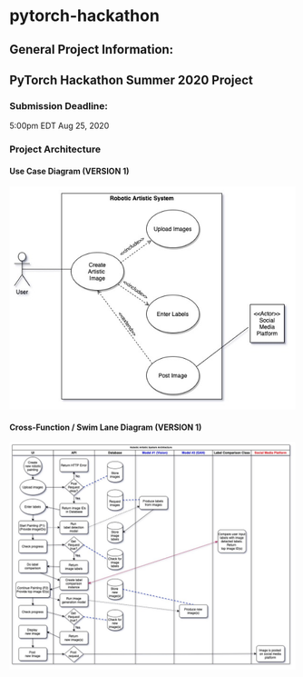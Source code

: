 # pytorch-hackathon
General Project Information:
---------------------------------------------------------------------------------------
## PyTorch Hackathon Summer 2020 Project


### Submission Deadline:
5:00pm EDT Aug 25, 2020

### Project Architecture

#### Use Case Diagram (VERSION 1)

![use case diagram](UML-Diagrams/UseCaseDiagram-PytorchHackaton-Jul20_20.jpg)

#### Cross-Function / Swim Lane Diagram (VERSION 1)

![cross-function / swim lane diagram](UML-Diagrams/Cross-funtional_SwimlaneDiagram-PyTorchHackathon-Jul20_20.jpg)
